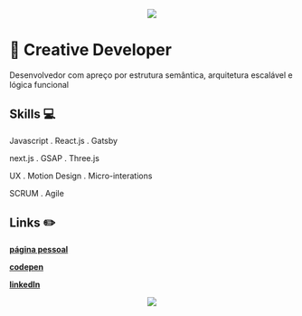 <p align='center'>
  <img align='center' src="https://i.pinimg.com/originals/bb/09/58/bb0958d5f92bf787c6091c850b30a6e2.gif">
<p/>

# :city_sunset: Creative Developer

Desenvolvedor com apreço por estrutura semântica, arquitetura escalável e lógica funcional 

## Skills 💻

Javascript . React.js . Gatsby

next.js . GSAP . Three.js

UX . Motion Design . Micro-interations

SCRUM . Agile

## Links :pencil2:

[**página pessoal**](https://baltazarparra.github.io/)

[**codepen**](https://codepen.io/baltazarparra)

[**linkedIn**](https://www.linkedin.com/in/baltazarparra/)

<p align='center'>
  <img align='center' src="https://visitor-badge.glitch.me/badge?page_id=baltazarparra.visitor-badge">
<p/>

